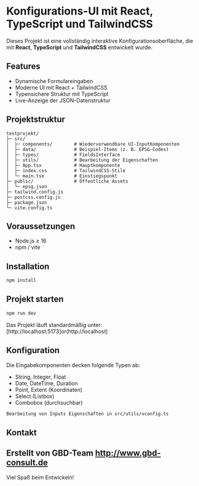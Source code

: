 # Konfigurations-UI mit React, TypeScript und TailwindCSS

Dieses Projekt ist eine vollständig interaktive Konfigurationsoberfläche, die mit **React**, **TypeScript** und **TailwindCSS** entwickelt wurde.

## Features

- Dynamische Formulareingaben
- Moderne UI mit React + TailwindCSS
- Typensichere Struktur mit TypeScript
- Live-Anzeige der JSON-Datenstruktur

## Projektstruktur

```
testprojekt/
├─ src/
│  ├─ components/        # Wiederverwendbare UI-InputKomponenten
│  ├─ data/              # Beispiel-Items (z. B. EPSG-Codes)
│  ├─ types/             # FieldsInterface
│  ├─ utils/             # Bearbeitung der Eigenschaften
│  ├─ App.tsx            # Hauptkomponente
│  ├─ index.css          # TailwindCSS-Stile
│  └─ main.tsx           # Einstiegspunkt
├─ public/               # Öffentliche Assets
│  └─ epsg.json
├─ tailwind.config.js
├─ postcss.config.js
├─ package.json
└─ vite.config.ts
```

## Voraussetzungen

- Node.js ≥ 16
- npm / vite

## Installation

```bash
npm install
```

## Projekt starten

```bash
npm run dev
```

Das Projekt läuft standardmäßig unter:  
[http://localhost:5173]or(http://localhost)

## Konfiguration

Die Eingabekomponenten decken folgende Typen ab:

- String, Integer, Float
- Date, DateTime, Duration
- Point, Extent (Koordinaten)
- Select (Listbox)
- Combobox (durchsuchbar)

```bash
Bearbeitung von Inputs Eigenschaften in src/utils/vconfig.ts
```

## Kontakt

Erstellt von GBD-Team http://www.gbd-consult.de
---

Viel Spaß beim Entwickeln!

